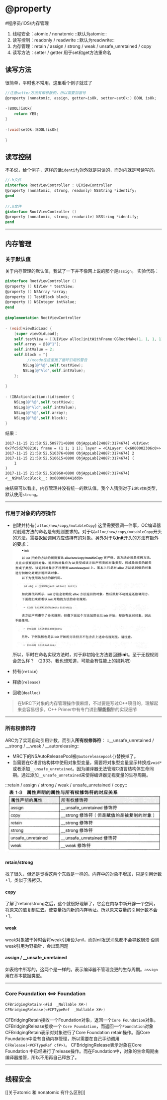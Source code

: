 # @property
#程序员/iOS/内存管理

1. 线程安全：atomic / nonatomic   ::默认为atomic::
2. 读写控制：readonly / readwrite  ::默认为readwrite::
3. 内存管理：retain / assign / strong / weak / unsafe_unretained / copy 
4. 读写方法：setter / getter 用于set和get方法重命名

## 读写方法
很简单，平时也不常用，这里看个例子就过了
```Objective-C
//注意setter方法有带参数的，所以需要加冒号
@property (nonatomic, assign, getter=isOk, setter=setOk:) BOOL isOk;

-(BOOL)isOk{
    return YES;
}

-(void)setOk:(BOOL)isOk{
    
}			
```

## 读写控制
不多说，给个例子，这样的话`identify`对外就是只读的，而对内就是可读写的。
```Objective-C
//.h文件
@interface RootViewController : UIViewController
@property (nonatomic, strong, readonly) NSString *identify;
@end

//.m文件
@interface RootViewController ()
@property (nonatomic, strong, readwrite) NSString *identify;
@end
```

- - - -

## 内存管理
### 关于默认值
关于内存管理的默认值，我试了一下并不像网上说的那个是`assign`。
实验代码：
```Objective-C
@interface RootViewController ()
@property () UIView * testView;
@property () NSArray *array;
@property () TestBlock block;
@property () NSInteger intValue;
@end

@implementation RootViewController

- (void)viewDidLoad {
    [super viewDidLoad];
    self.testView = [[UIView alloc]initWithFrame:CGRectMake(1, 1, 1, 1)];
    self.array = @[@"1"];
    self.intValue = 2;
    self.block = ^{
		  //xcode在这里报了循环引用的警告
        NSLog(@"%@",self.testView);
        NSLog(@"%ld",self.intValue);
    };
   
}

- (IBAction)action:(id)sender {
    NSLog(@"%@",self.testView);
    NSLog(@"%ld",self.intValue);
    NSLog(@"%@",self.array);
    NSLog(@"%@",self.block);
}
```
结果：
```
2017-11-15 21:58:52.509771+0800 ObjAppLab[24887:3174674] <UIView: 0x7fc5d2708210; frame = (1 1; 1 1); layer = <CALayer: 0x6000002306c0>>
2017-11-15 21:58:52.510376+0800 ObjAppLab[24887:3174674] 2
2017-11-15 21:58:52.510615+0800 ObjAppLab[24887:3174674] (
    1
)
2017-11-15 21:58:52.510960+0800 ObjAppLab[24887:3174674] <__NSMallocBlock__: 0x600000441dd0>
```
由结果可以看出，内存管理并没有统一的默认值。我个人猜测对于`id和对象`类型，默认使用`strong`。

- - - -

### 作用于对象的内存操作

* 创建并持有( `alloc/new/copy/mutableCopy`)
这里需要强调一件事，OC编译器对创建方法的命名是有规则要求的。对于以`alloc/new/copy/mutableCopy`开头的方法，需要返回调用方应该持有的对象。另外对于以**init**开头的方法有额外的要求：
![](@property/BDEA7EBB-4C02-4420-AE03-F0DAE7FC1AF3.png)
所以，平时在命名实现方法时，对于非初始化方法要回避**init**。至于无视规则会怎么样？ （2333，我也想知道，可能会有性能上的损耗吧）

* 持有(`retain`)
* 释放(`release`)
* 回收(`dealloc`)

> 在MRC下对象的内存管理操作很麻烦，不过要是写过C++项目的，理解起来会容易很多。C++ Primer中有专门讲到**智能指针**的实现细节  

- - - -

### 所有权修饰符

ARC为了实现自动引用计数，而引入**所有权修饰符**：
::__unsafe_unretained  / __strong / __weak / __autoreleasing::
* MRC下的NSAutoReleasePool被`@autoreleasepool{}`替换掉了。
* 当需要在C语言结构体中使用对象型变量，需要将对象型变量显示转换成`void*`或者添加`__unsafe_unretained`。因为编译器无法管理C语言结构体生命同期。通过添加`__unsafe_unretained`来使得编译器无视变量的生存周期。

::retain / assign / strong / weak / unsafe_unretained / copy::
![](@property/481C34AC-2179-4731-A0EE-7645704BD206.png)

#### retain/strong
找了很久，但还是觉得这两个东西是一样的。内存中的对象不增加，只是引用计数+1，类似于浅拷贝。

#### copy
了解了retain/strong之后，这个就很好理解了，它会在内存中新开辟一个空间，将原来的值复制进去。使变量指向新的内存地址。所以原来变量的引用计数不会+1。

#### weak
weak对象被干掉时会将weak引用设为nil，而对nil发送消息都不会导致崩溃
否则weak引用为野指针，会出现问题

#### assign / __unsafe_unretained
如表格中所写的，这两个是一样的。表示编译器不管理变更的生存周期。`assign`用在基本数据类型。

- - - -

### Core Foundation  <==> Foundation
```Objective-C
CFBridgingRetain(<#id  _Nullable X#>)
CFBridgingRelease(<#CFTypeRef  _Nullable X#>)
```
CFBridgingRetain接收一个Foundation对象，返回一个`Core Foundation`对象。
CFBridgingRelease接收一个 `Core Foundation`，而返回一个`Foundation`对象
CFBridgingRetain表示对对象进行了Core Foundation retain操作。而Core Foundation中没有自动内存管理，所以需要在自己手动调用`CFRelease(<#CFTypeRef cf#>)`。
CFBridgingRelease表示对象在Core Foundation 中已经进行了release操作。而在Foundation中，对象的生命周期由编译器接管，所以不用再自己释放了。

- - - -



## 线程安全
[[关于atomic 和 nonatomic 有什么区别]]
